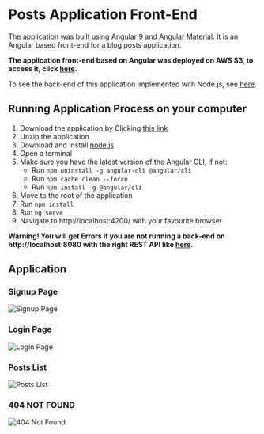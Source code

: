 # Posts Application Front-End

The application was built using [Angular 9](https://angular.io/) and [Angular Material](https://material.angular.io/). It is an Angular based front-end for a blog posts application. 

**The application front-end based on Angular was deployed on AWS S3, to access it, click [here](http://angular-posts.s3-website.eu-west-2.amazonaws.com/).**

To see the back-end of this application implemented with Node.js, see [here](https://github.com/gaetanBloch/nodejs-posts).

## Running Application Process on your computer

1. Download the application by Clicking [this link](https://github.com/gaetanBloch/angular-posts/archive/master.zip)
2. Unzip the application
3. Download and Install [node.js](https://nodejs.org/en/download/) 
4. Open a terminal
5. Make sure you have the latest version of the Angular CLI, if not:
    - Run `npm uninstall -g angular-cli @angular/cli`
    - Run `npm cache clean --force`
    - Run  `npm install -g @angular/cli`
6. Move to the root of the application
7. Run `npm install`
8. Run `ng serve`
9. Navigate to http://localhost:4200/ with your favourite browser

**Warning! You will get Errors if you are not running a back-end on http://localhost:8080 with the right REST API like [here](https://github.com/gaetanBloch/nodejs-posts).**

## Application

### Signup Page

![Signup Page](https://i.imgur.com/qvtCCDW.png)

### Login Page

![Login Page](https://i.imgur.com/k9GHnSP.png)

### Posts List

![Posts List](https://i.imgur.com/uJAw7dd.png)

### 404 NOT FOUND

![404 Not Found](https://i.imgur.com/xzSJzzR.png)
